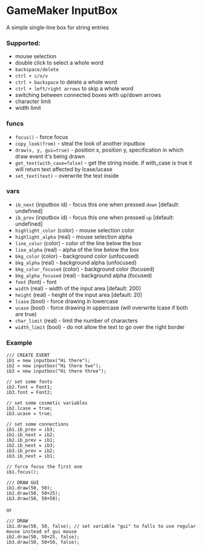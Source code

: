 # GameMaker InputBox
A simple single-line box for string entries  
  
### Supported:
- mouse selection
- double click to select a whole word
- `backspace/delete`
- `ctrl + c/x/v`
- `ctrl + backspace` to delete a whole word
- `ctrl + left/right arrows` to skip a whole word
- switching between connected boxes with up/down arrows
- character limit
- width limit


### funcs
- `focus()` - force focus
- `copy_look(from)` - steal the look of another inputbox
- `draw(x, y, gui=true)` - position x, position y, specification in which draw event it's being drawn
- `get_text(with_case=false)` - get the string inside. if with_case is true it will return text affected by lcase/ucase
- `set_text(text)` - overwrite the text inside

  
### vars
- `ib_next` (inputbox id) - focus this one when pressed `down` [default: undefined]
- `ib_prev` (inputbox id) - focus this one when pressed `up` [default: undefined]
- `highlight_color` (color) - mouse selection color
- `highlight_alpha` (real) - mouse selection alpha
- `line_color` (color) - color of the line below the box
- `line_alpha` (real) - alpha of the line below the box
- `bkg_color` (color) - background color (unfocused)
- `bkg_alpha` (real) - background alpha (unfocused)
- `bkg_color_focused` (color) - background color (focused)
- `bkg_alpha_focused` (real) - background alpha (focused)
- `font` (font) - font
- `width` (real) - width of the input area [default: 200]
- `height` (real) - height of the input area [default: 20]
- `lcase` (bool) - force drawing in lowercase
- `ucase` (bool) - force drawing in uppercase (will overwrite lcase if both are true)
- `char_limit` (real) - limit the number of characters
- `width_limit` (bool) - do not allow the text to go over the right border

### Example
```
/// CREATE EVENT
ib1 = new inputbox("Hi there");
ib2 = new inputbox("Hi there two");
ib3 = new inputbox("Hi there three");

// set some fonts
ib2.font = Font1;
ib3.font = Font2;

// set some cosmetic variables
ib2.lcase = true;
ib3.ucase = true;

// set some connections
ib1.ib_prev = ib3;
ib1.ib_next = ib2;
ib2.ib_prev = ib1;
ib2.ib_next = ib3;
ib3.ib_prev = ib2;
ib3.ib_next = ib1;

// force focus the first one
ib1.focus();
```
```
/// DRAW GUI
ib1.draw(50, 50);
ib2.draw(50, 50+25);
ib3.draw(50, 50+50);
```
or
```
/// DRAW
ib1.draw(50, 50, false); // set variable "gui" to falls to use regular mouse instead of gui mouse 
ib2.draw(50, 50+25, false);
ib3.draw(50, 50+50, false);
```
